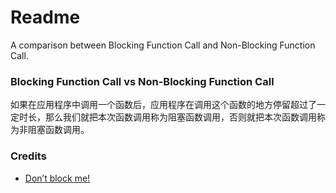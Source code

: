 # Readme
A comparison between Blocking Function Call and Non-Blocking Function Call.

### Blocking Function Call vs Non-Blocking Function Call

如果在应用程序中调用一个函数后，应用程序在调用这个函数的地方停留超过了一定时长，那么我们就把本次函数调用称为阻塞函数调用，否则就把本次函数调用称为非阻塞函数调用。

### Credits
- [Don’t block me!](https://vertx.io/docs/vertx-core/java/#_dont_block_me)
